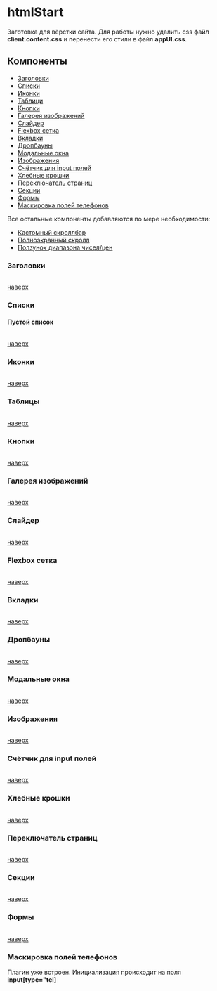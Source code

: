# htmlStart
Заготовка для вёрстки сайта. Для работы нужно удалить css файл <b>client.content.css</b> и перенести его стили в файл <b>appUI.css</b>.

<h2>Компоненты</h2>

<ul>
<li><a href="#titles">Заголовки</a></li>
<li><a href="#lists">Списки</a></li>
<li><a href="#icons">Иконки</a></li>
<li><a href="#tables">Таблици</a></li>
<li><a href="#buttons">Кнопки</a></li>
<li><a href="#imgGalery">Галерея изображений</a></li>
<li><a href="#sliders">Слайдер</a></li>
<li><a href="#grid">Flexbox сетка</a></li>
<li><a href="#tabs">Вкладки</a></li>
<li><a href="#dropdowns">Дропбауны</a></li>
<li><a href="#modals">Модальные окна</a></li>
<li><a href="#imgs">Изображения</a></li>
<li><a href="#counters">Счётчик для input полей</a></li>
<li><a href="#breadcrumbs">Хлебные крошки</a></li>
<li><a href="#pager">Переключатель страниц</a></li>
<li><a href="#sections">Секции</a></li>
<li><a href="#forms">Формы</a></li>
<li><a href="#formTelMask">Маскировка полей телефонов</a></li>
</ul>

Все остальные компоненты добавляются по мере необходимости:
<ul>
<li><a href="https://github.com/malihu/malihu-custom-scrollbar-plugin">Кастомный скроллбар</a></li>
<li><a href="https://github.com/alvarotrigo/fullPage.js">Полноэкранный скролл</a></li>
<li><a href="https://refreshless.com/nouislider/">Ползунок диапазона чисел/цен</a></li>
</ul>

<h3 id="titles">Заголовки</h3>
<pre></pre>
<a href="#">наверх</a>

<h3 id="lists">Списки</h3>
<h4>Пустой список</h4>
<pre></pre>
<a href="#">наверх</a>

<h3 id="icons">Иконки</h3>
<pre></pre>
<a href="#">наверх</a>

<h3 id="tables">Таблицы</h3>
<pre></pre>
<a href="#">наверх</a>

<h3 id="buttons">Кнопки</h3>
<pre></pre>
<a href="#">наверх</a>

<h3 id="imgGalery">Галерея изображений</h3>
<pre></pre>
<a href="#">наверх</a>

<h3 id="sliders">Слайдер</h3>
<pre></pre>
<a href="#">наверх</a>

<h3 id="grid">Flexbox сетка</h3>
<pre></pre>
<a href="#">наверх</a>

<h3 id="tabs">Вкладки</h3>
<pre></pre>
<a href="#">наверх</a>

<h3 id="dropdowns">Дропбауны</h3>
<pre></pre>
<a href="#">наверх</a>

<h3 id="modals">Модальные окна</h3>
<pre></pre>
<a href="#">наверх</a>

<h3 id="imgs">Изображения</h3>
<pre></pre>
<a href="#">наверх</a>

<h3 id="counters">Счётчик для input полей</h3>
<pre></pre>
<a href="#">наверх</a>

<h3 id="breadcrumbs">Хлебные крошки</h3>
<pre></pre>
<a href="#">наверх</a>

<h3 id="pager">Переключатель страниц</h3>
<pre></pre>
<a href="#">наверх</a>

<h3 id="sections">Секции</h3>
<pre></pre>
<a href="#">наверх</a>

<h3 id="forms">Формы</h3>
<pre></pre>
<a href="#">наверх</a>

<h3 id="user-content-formTelMask">Маскировка полей телефонов</h3>
Плагин уже встроен. Инициализация происходит на поля <b>input[type="tel]</b>
